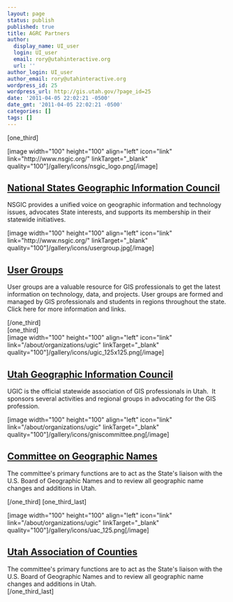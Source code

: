 ```yaml
---
layout: page
status: publish
published: true
title: AGRC Partners
author:
  display_name: UI_user
  login: UI_user
  email: rory@utahinteractive.org
  url: ''
author_login: UI_user
author_email: rory@utahinteractive.org
wordpress_id: 25
wordpress_url: http://gis.utah.gov/?page_id=25
date: '2011-04-05 22:02:21 -0500'
date_gmt: '2011-04-05 22:02:21 -0500'
categories: []
tags: []
---
```

<p>[one_third]</p>
<p>[image width="100" height="100" align="left" icon="link" link="http://www.nsgic.org/" linkTarget="_blank" quality="100"]/gallery/icons/nsgic_logo.png[/image]</p>
<h2><a title="NSGIC" href="http://www.nsgic.org/">National States Geographic Information Council</a></h2>
<p>NSGIC provides a unified voice on geographic information and technology issues, advocates State interests, and supports its membership in their statewide initiatives.</p>
<p>[image width="100" height="100" align="left" icon="link" link="http://www.nsgic.org/" linkTarget="_blank" quality="100"]/gallery/icons/usergroup.jpg[/image]</p>
<h2><a title="Statewide User Groups" href="/about/organizations/user-groups">User Groups</a></h2>
<p>User groups are a valuable resource for GIS professionals to get the latest information on technology, data, and projects.  User groups are formed and managed by GIS professionals and students in regions throughout the state. Click here for more information and links.</p>
<p>[/one_third]<br />
[one_third]<br />
[image width="100" height="100" align="left" icon="link" link="/about/organizations/ugic" linkTarget="_blank" quality="100"]/gallery/icons/ugic_125x125.png[/image]</p>
<h2><a title="UGIC" href="http://gis.utah.gov/about/ugic/">Utah Geographic Information Council</a></h2>
<p>UGIC is the official statewide association of GIS professionals in Utah.  It sponsors several activities and regional groups in advocating for the GIS profession.</p>
<p>[image width="100" height="100" align="left" icon="link" link="/about/organizations/ugic" linkTarget="_blank" quality="100"]/gallery/icons/gniscommittee.png[/image]</p>
<h2><a title="Committee on Geographic Names" href="/about/organizations/geographic-names-committee">Committee on Geographic Names</a></h2>
<p>The committee's primary functions are to act as the State's liaison with the U.S. Board of Geographic Names and to review all geographic name changes and additions in Utah.</p>
<p>[/one_third] [one_third_last]</p>
<p>[image width="100" height="100" align="left" icon="link" link="/about/organizations/ugic" linkTarget="_blank" quality="100"]/gallery/icons/uac_125.png[/image]</p>
<h2><a title="Utah Association of Counties" href="/about/organizations/geographic-names-committee">Utah Association of Counties</a></h2>
<p>The committee's primary functions are to act as the State's liaison with the U.S. Board of Geographic Names and to review all geographic name changes and additions in Utah.<br />
 [/one_third_last]</p>
